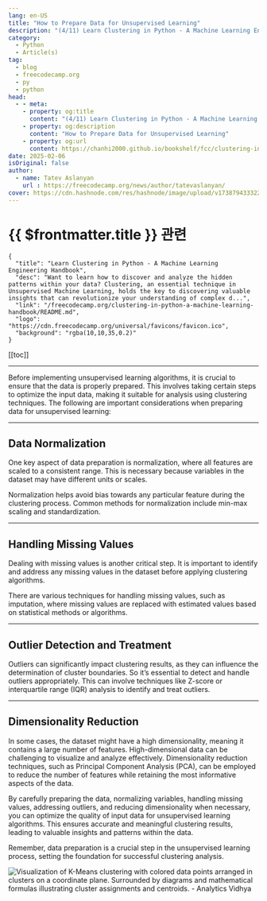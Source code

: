 ```yaml
---
lang: en-US
title: "How to Prepare Data for Unsupervised Learning"
description: "(4/11) Learn Clustering in Python - A Machine Learning Engineering Handbook"
category:
  - Python
  - Article(s)
tag:
  - blog
  - freecodecamp.org
  - py
  - python
head:
  - - meta:
    - property: og:title
      content: "(4/11) Learn Clustering in Python - A Machine Learning Engineering Handbook"
    - property: og:description
      content: "How to Prepare Data for Unsupervised Learning"
    - property: og:url
      content: https://chanhi2000.github.io/bookshelf/fcc/clustering-in-python-a-machine-learning-handbook/how-to-prepare-data-for-unsupervised-learning.html
date: 2025-02-06
isOriginal: false
author:
  - name: Tatev Aslanyan
    url : https://freecodecamp.org/news/author/tatevaslanyan/
cover: https://cdn.hashnode.com/res/hashnode/image/upload/v1738794333226/0f8cd7d3-54d4-49a3-b864-e3e477446089.png
---
```


# {{ $frontmatter.title }} 관련

```component VPCard
{
  "title": "Learn Clustering in Python - A Machine Learning Engineering Handbook",
  "desc": "Want to learn how to discover and analyze the hidden patterns within your data? Clustering, an essential technique in Unsupervised Machine Learning, holds the key to discovering valuable insights that can revolutionize your understanding of complex d...",
  "link": "/freecodecamp.org/clustering-in-python-a-machine-learning-handbook/README.md",
  "logo": "https://cdn.freecodecamp.org/universal/favicons/favicon.ico",
  "background": "rgba(10,10,35,0.2)"
}
```

[[toc]]

---

<SiteInfo
  name="Learn Clustering in Python - A Machine Learning Engineering Handbook"
  desc="Want to learn how to discover and analyze the hidden patterns within your data? Clustering, an essential technique in Unsupervised Machine Learning, holds the key to discovering valuable insights that can revolutionize your understanding of complex d..."
  url="https://freecodecamp.org/news/clustering-in-python-a-machine-learning-handbook#heading-how-to-prepare-data-for-unsupervised-learning"
  logo="https://cdn.freecodecamp.org/universal/favicons/favicon.ico"
  preview="https://cdn.hashnode.com/res/hashnode/image/upload/v1738794333226/0f8cd7d3-54d4-49a3-b864-e3e477446089.png"/>

Before implementing unsupervised learning algorithms, it is crucial to ensure that the data is properly prepared. This involves taking certain steps to optimize the input data, making it suitable for analysis using clustering techniques. The following are important considerations when preparing data for unsupervised learning:

---

## Data Normalization

One key aspect of data preparation is normalization, where all features are scaled to a consistent range. This is necessary because variables in the dataset may have different units or scales.

Normalization helps avoid bias towards any particular feature during the clustering process. Common methods for normalization include min-max scaling and standardization.

---

## Handling Missing Values

Dealing with missing values is another critical step. It is important to identify and address any missing values in the dataset before applying clustering algorithms.

There are various techniques for handling missing values, such as imputation, where missing values are replaced with estimated values based on statistical methods or algorithms.

---

## Outlier Detection and Treatment

Outliers can significantly impact clustering results, as they can influence the determination of cluster boundaries. So it’s essential to detect and handle outliers appropriately. This can involve techniques like Z-score or interquartile range (IQR) analysis to identify and treat outliers.

---

## Dimensionality Reduction

In some cases, the dataset might have a high dimensionality, meaning it contains a large number of features. High-dimensional data can be challenging to visualize and analyze effectively. Dimensionality reduction techniques, such as Principal Component Analysis (PCA), can be employed to reduce the number of features while retaining the most informative aspects of the data.

By carefully preparing the data, normalizing variables, handling missing values, addressing outliers, and reducing dimensionality when necessary, you can optimize the quality of input data for unsupervised learning algorithms. This ensures accurate and meaningful clustering results, leading to valuable insights and patterns within the data.

Remember, data preparation is a crucial step in the unsupervised learning process, setting the foundation for successful clustering analysis.

![Visualization of K-Means clustering with colored data points arranged in clusters on a coordinate plane. Surrounded by diagrams and mathematical formulas illustrating cluster assignments and centroids. - Analytics Vidhya](https://cdn.analyticsvidhya.com/wp-content/uploads/2019/08/An-Introduction-to-K-Means-Clustering-.webp)
